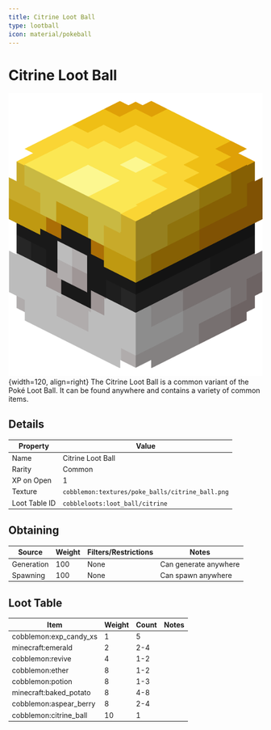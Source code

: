 ```yaml
---
title: Citrine Loot Ball
type: lootball
icon: material/pokeball
---
```


# Citrine Loot Ball

![Citrine Ball](<../../assets/ball/Citrine_Ball_(model).png>){width=120, align=right}
The Citrine Loot Ball is a common variant of the Poké Loot Ball. It can be found anywhere and contains a variety of common items.

## Details

| Property      | Value                                            |
| ------------- | ------------------------------------------------ |
| Name          | Citrine Loot Ball                                |
| Rarity        | Common                                           |
| XP on Open    | 1                                                |
| Texture       | `cobblemon:textures/poke_balls/citrine_ball.png` |
| Loot Table ID | `cobbleloots:loot_ball/citrine`                  |

## Obtaining

| Source     | Weight | Filters/Restrictions | Notes                 |
| ---------- | ------ | -------------------- | --------------------- |
| Generation | 100    | None                 | Can generate anywhere |
| Spawning   | 100    | None                 | Can spawn anywhere    |

## Loot Table

| Item                   | Weight | Count | Notes |
| ---------------------- | ------ | ----- | ----- |
| cobblemon:exp_candy_xs | 1      | 5     |       |
| minecraft:emerald      | 2      | 2-4   |       |
| cobblemon:revive       | 4      | 1-2   |       |
| cobblemon:ether        | 8      | 1-2   |       |
| cobblemon:potion       | 8      | 1-3   |       |
| minecraft:baked_potato | 8      | 4-8   |       |
| cobblemon:aspear_berry | 8      | 2-4   |       |
| cobblemon:citrine_ball | 10     | 1     |       |
